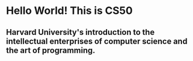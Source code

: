 # Hello World! This is CS50

## Harvard University's introduction to the intellectual enterprises of computer science and the art of programming. 


